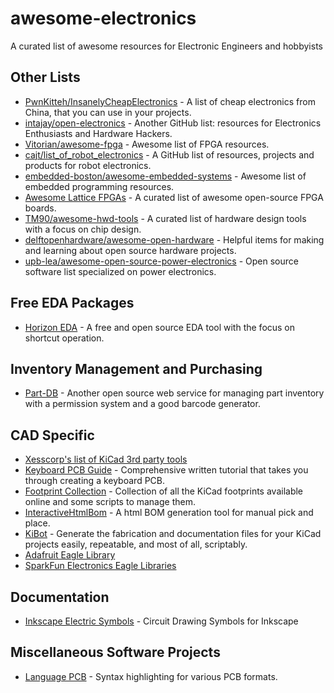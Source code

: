# awesome-electronics

A curated list of awesome resources for Electronic Engineers and hobbyists

## Other Lists

- [PwnKitteh/InsanelyCheapElectronics](https://github.com/PwnKitteh/InsanelyCheapElectronics) - A list of cheap electronics from China, that you can use in your projects.
- [intajay/open-electronics](https://github.com/intajay/open-electronics) - Another GitHub list: resources for Electronics Enthusiasts and Hardware Hackers.
- [Vitorian/awesome-fpga](https://github.com/Vitorian/awesome-fpga) - Awesome list of FPGA resources.
- [cajt/list_of_robot_electronics](https://github.com/cajt/list_of_robot_electronics) - A GitHub list of resources, projects and products for robot electronics.
- [embedded-boston/awesome-embedded-systems](https://github.com/embedded-boston/awesome-embedded-systems) - Awesome list of embedded programming resources.
- [Awesome Lattice FPGAs](https://github.com/kelu124/awesome-latticeFPGAs) - A curated list of awesome open-source FPGA boards.
- [TM90/awesome-hwd-tools](https://github.com/TM90/awesome-hwd-tools) - A curated list of hardware design tools with a focus on chip design.
- [delftopenhardware/awesome-open-hardware](https://github.com/delftopenhardware/awesome-open-hardware) - Helpful items for making and learning about open source hardware projects.
- [upb-lea/awesome-open-source-power-electronics](https://github.com/upb-lea/awesome-open-source-power-electronics) - Open source software list specialized on power electronics.

## Free EDA Packages

- [Horizon EDA](https://github.com/horizon-eda/horizon) - A free and open source EDA tool with the focus on shortcut operation.

## Inventory Management and Purchasing

- [Part-DB](https://github.com/Part-DB/Part-DB) - Another open source web service for managing part inventory with a permission system and a good barcode generator.

## CAD Specific

- [Xesscorp's list of KiCad 3rd party tools](https://github.com/xesscorp/kicad-3rd-party-tools)
- [Keyboard PCB Guide](https://github.com/ruiqimao/keyboard-pcb-guide) - Comprehensive written tutorial that takes you through creating a keyboard PCB.
- [Footprint Collection](https://github.com/kitspace/kicad_footprints) - Collection of all the KiCad footprints available online and some scripts to manage them.
- [InteractiveHtmlBom](https://github.com/openscopeproject/InteractiveHtmlBom) - A html BOM generation tool for manual pick and place.
- [KiBot](https://github.com/INTI-CMNB/KiBot) - Generate the fabrication and documentation files for your KiCad projects easily, repeatable, and most of all, scriptably.
- [Adafruit Eagle Library](https://github.com/adafruit/Adafruit-Eagle-Library)
- [SparkFun Electronics Eagle Libraries](https://github.com/sparkfun/SparkFun-Eagle-Libraries)

## Documentation

- [Inkscape Electric Symbols](https://github.com/upb-lea/Inkscape_electric_Symbols) - Circuit Drawing Symbols for Inkscape

## Miscellaneous Software Projects

- [Language PCB](https://github.com/Alhadis/language-pcb) - Syntax highlighting for various PCB formats.
